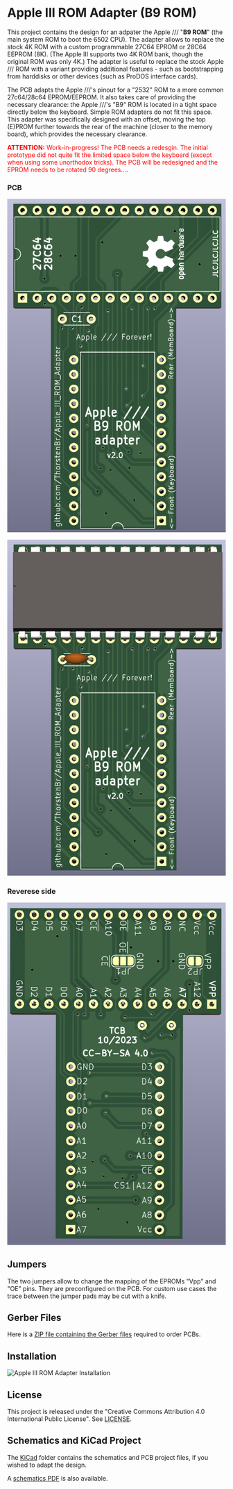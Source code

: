 # Apple III ROM Adapter (B9 ROM)
This project contains the design for an adpater the Apple /// "**B9 ROM**" (the main system ROM to boot the 6502 CPU).
The adapter allows to replace the stock 4K ROM with a custom programmable 27C64 EPROM or 28C64 EEPROM (8K).
(The Apple III supports two 4K ROM bank, though the original ROM was only 4K.)
The adapter is useful to replace the stock Apple /// ROM with a variant providing additional features - such as bootstrapping from
harddisks or other devices (such as ProDOS interface cards).

The PCB adapts the Apple ///'s pinout for a "2532" ROM to a more common 27c64/28c64 EPROM/EEPROM.
It also takes care of providing the necessary clearance: the Apple ///'s "B9" ROM is located in a tight space directly below the keyboard. Simple ROM adapters do not fit this space. This adapter was specifically designed with an offset, moving the top (E)PROM further towards the rear of the machine (closer to the memory board), which provides the necessary clearance.

<font color="red">**ATTENTION:** Work-in-progress! The PCB needs a redesgin. The initial prototype did not quite fit the limited space below the keyboard (except when using some unorthodox tricks). The PCB will be redesigned and the EPROM needs to be rotated 90 degrees...</font>.

### PCB ###
![Apple III ROM Adapter PCB](Images/Apple_III_ROM_Adapter-2.png)

![Apple III ROM Adapter PCB](Images/Apple_III_ROM_Adapter-1.png)

### Reverese side ###

![Apple III ROM Adapter PCB](Images/Apple_III_ROM_Adapter-3.png)

## Jumpers ##
The two jumpers allow to change the mapping of the EPROMs "Vpp" and "OE" pins. They are preconfigured on the PCB.
For custom use cases the trace between the jumper pads may be cut with a knife.

## Gerber Files ##
Here is a [ZIP file containing the Gerber files](Gerber/Apple_III_ROM_Adapter-v2.0.zip) required to order PCBs.

## Installation

![Apple III ROM Adapter Installation](Photos/A3ROM_adapter.jpg)

## License
This project is released under the "Creative Commons Attribution 4.0 International Public License". See [LICENSE](LICENSE).

## Schematics and KiCad Project
The [KiCad](KiCad/) folder contains the schematics and PCB project files, if you wished to adapt the design.

A [schematics PDF](KiCad/Apple_III_ROM_Adapter-Schematics.pdf) is also available.

